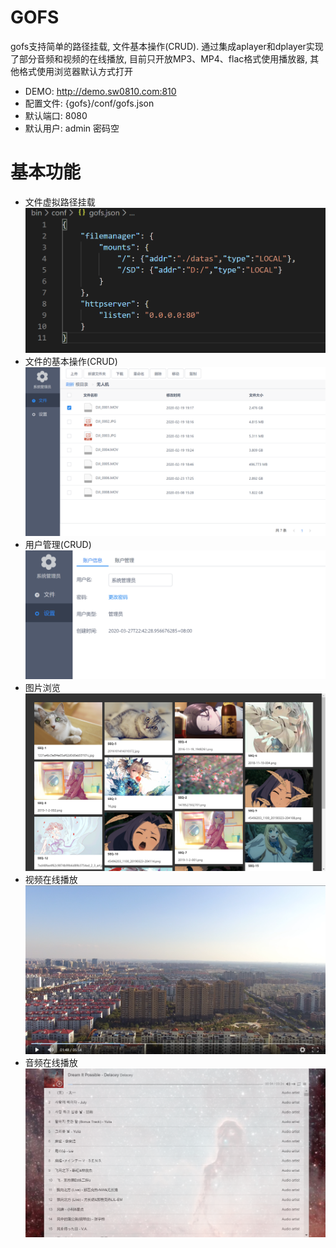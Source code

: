 # GOFS
gofs支持简单的路径挂载, 文件基本操作(CRUD). 通过集成aplayer和dplayer实现了部分音频和视频的在线播放, 目前只开放MP3、MP4、flac格式使用播放器, 其他格式使用浏览器默认方式打开
* DEMO: http://demo.sw0810.com:810
* 配置文件: {gofs}/conf/gofs.json
* 默认端口: 8080
* 默认用户: admin 密码空

# 基本功能
* 文件虚拟路径挂载
![挂载路径](https://github.com/wupeng364/GoFileService/blob/master/readme/imgs/mount.png "挂载路径")
* 文件的基本操作(CRUD)
![文件的基本操作](https://github.com/wupeng364/GoFileService/blob/master/readme/imgs/filelist.png "文件的基本操作")
* 用户管理(CRUD)
![用户管理](https://github.com/wupeng364/GoFileService/blob/master/readme/imgs/user.png "用户管理")
* 图片浏览
![图片浏览](https://github.com/wupeng364/GoFileService/blob/master/readme/imgs/picture.png "图片浏览")
* 视频在线播放
![视频在线播放](https://github.com/wupeng364/GoFileService/blob/master/readme/imgs/video.png "视频在线播放")
* 音频在线播放
![音频在线播放](https://github.com/wupeng364/GoFileService/blob/master/readme/imgs/music.png "音频在线播放")